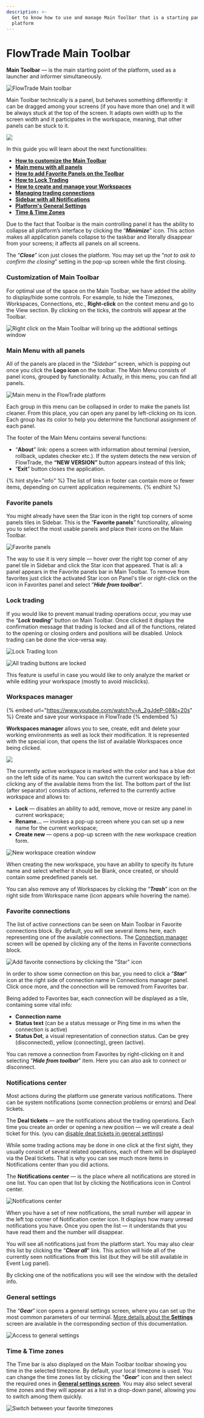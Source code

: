 ```yaml
---
description: >-
  Get to know how to use and manage Main Toolbar that is a starting panel of all
  platform
---
```


# FlowTrade Main Toolbar

**Main Toolbar** — is the main starting point of the platform, used as a launcher and informer simultaneously.

![FlowTrade Main toolbar](<../.gitbook/assets/image (73).png>)

Main Toolbar technically is a panel, but behaves something differently: it can be dragged among your screens (if you have more than one) and it will be always stuck at the top of the screen. It adapts own width up to the screen width and it participates in the workspace, meaning, that other panels can be stuck to it.&#x20;

![](../.gitbook/assets/main-toolbar.png)

In this guide you will learn about the next functionalities:

* ****[**How to customize the Main Toolbar**](main-toolbar.md#customization-of-main-toolbar)****
* ****[**Main menu with all panels**](main-toolbar.md#sidebar)****
* ****[**How to add Favorite Panels on the Toolbar**](main-toolbar.md#favorite-panels)****
* ****[**How to Lock Trading**](main-toolbar.md#lock-trading)****
* ****[**How to create and manage your Workspaces**](main-toolbar.md#workspaces-manager)****
* ****[**Managing trading connections**](main-toolbar.md#favorite-connections)****
* ****[**Sidebar with all Notifications**](main-toolbar.md#notifications-center)****
* ****[**Platform's General Settings**](main-toolbar.md#general-settings)****
* ****[**Time & Time Zones**](main-toolbar.md#time-and-time-zones)****

Due to the fact that Toolbar is the main controlling panel it has the ability to collapse all platform’s interface by clicking the “_**Minimize**_” icon. This action makes all application panels collapse to the taskbar and literally disappear from your screens; it affects all panels on all screens.

The “_**Close**_” icon just closes the platform. You may set up the “_not to ask to confirm the closing_” setting in the pop-up screen while the first closing.

### Customization of Main Toolbar

For optimal use of the space on the Main Toolbar, we have added the ability to display/hide some controls. For example, to hide the Timezones, Workspaces, Connections, etc., **Right-click** on the context menu and go to the View section. By clicking on the ticks, the controls will appear at the Toolbar.

![Right click on the Main Toolbar will bring up the addtional settings window](<../.gitbook/assets/image (76).png>)

### Main Menu with all panels

All of the panels are placed in the _“Sidebar”_ screen, which is popping out once you click the **Logo icon** on the toolbar. The Main Menu consists of panel icons, grouped by functionality. Actually, in this menu, you can find all panels.

![Main menu in the FlowTrade platform](../.gitbook/assets/main-manu.png)

Each group in this menu can be collapsed in order to make the panels list cleaner. From this place, you can open any panel by left-clicking on its icon. Each group has its color to help you determine the functional assignment of each panel.

The footer of the Main Menu contains several functions:

* “**About**” link: opens a screen with information about terminal (version, rollback, updates checker etc.). If the system detects the new version of FlowTrade, the **“NEW VERSION”** button appears instead of this link;
* “**Exit**” button closes the application.

{% hint style="info" %}
The list of links in footer can contain more or fewer items, depending on current application requirements.
{% endhint %}

### Favorite panels

You might already have seen the Star icon in the right top corners of some panels tiles in Sidebar. This is the “**Favorite panels**” functionality, allowing you to select the most usable panels and place their icons on the Main Toolbar.

![Favorite panels](../.gitbook/assets/favorite-panels.gif)

The way to use it is very simple — hover over the right top corner of any panel tile in Sidebar and click the Star icon that appeared. That is all: a panel appears in the Favorite panels bar in Main Toolbar. To remove from favorites just click the activated Star icon on Panel's tile or right-click on the icon in Favorites panel and select “_**Hide from toolbar**_”.

### Lock trading

If you would like to prevent manual trading operations occur, you may use the “_**Lock trading**_” button on Main Toolbar. Once clicked it displays the confirmation message that trading is locked and all of the functions, related to the opening or closing orders and positions will be disabled. Unlock trading can be done the vice-versa way.

![Lock Trading Icon](../.gitbook/assets/lock\_trading.png)

![All trading buttons are locked](<../.gitbook/assets/image (361).png>)

This feature is useful in case you would like to only analyze the market or while editing your workspace (mostly to avoid misclicks).

### Workspaces manager

{% embed url="https://www.youtube.com/watch?v=A_2gJdeP-08&t=20s" %}
Create and save your workspace in FlowTrade
{% endembed %}

**Workspaces manager** allows you to see, create, edit and delete your working environments as well as lock their modification. It is represented with the special icon, that opens the list of available Workspaces once being clicked.

![](../.gitbook/assets/workspaces.png)

The currently active workspace is marked with the color and has a blue dot on the left side of its name. You can switch the current workspace by left-clicking any of the available items from the list. The bottom part of the list (after separator) consists of actions, referred to the currently active workspace and allows to:

* **Lock** — disables an ability to add, remove, move or resize any panel in current workspace;
* **Rename...** — invokes a pop-up screen where you can set up a new name for the current workspace;
* **Create new** — opens a pop-up screen with the new workspace creation form.

![New workspace creation window](../.gitbook/assets/ccnewworkspace.png)

When creating the new workspace, you have an ability to specify its future name and select whether it should be Blank, once created, or should contain some predefined panels set.&#x20;

You can also remove any of Workspaces by clicking the “_**Trash**_” icon on the right side from Workspace name (icon appears while hovering the name).

### Favorite connections

The list of active connections can be seen on Main Toolbar in Favorite connections block. By default, you will see several items here, each representing one of the available connections. The [Connection manager](../connections/connections-manager.md) screen will be opened by clicking any of the items in Favorite connections block.&#x20;

![Add favorite connections by clicking the "Star" icon](../.gitbook/assets/favorite-connections.png)

In order to show some connection on this bar, you need to click a “_**Star**_” icon at the right side of connection name in Connections manager panel. Click once more, and the connection will be removed from Favorites bar.

Being added to Favorites bar, each connection will be displayed as a tile, containing some vital info:

* **Connection name**
* **Status text** (can be a status message or Ping time in ms when the connection is active)
* **Status Dot**, a visual representation of connection status. Can be grey (disconnected), yellow (connecting), green (active).

You can remove a connection from Favorites by right-clicking on it and selecting “_**Hide from toolbar**_” item. Here you can also ask to connect or disconnect.

### Notifications center

Most actions during the platform use generate various notifications. There can be system notifications (some connection problems or errors) and Deal tickets.&#x20;

The **Deal tickets** — are the notifications about the trading operations. Each time you create an order or opening a new position — we will create a deal ticket for this.&#x20;
(you can [disable deat tickets in general settings](general-settings-1.md#confirmations))

While some trading actions may be done in one click at the first sight, they usually consist of several related operations, each of them will be displayed via the Deal tickets. That is why you can see much more items in Notifications center than you did actions.&#x20;

The **Notifications center** — is the place where all notifications are stored in one list. You can open that list by clicking the Notifications icon in Control center.&#x20;

![Notifications center](<../.gitbook/assets/image (77).png>)

When you have a set of new notifications, the small number will appear in the left top corner of Notification center icon. It displays how many unread notifications you have. Once you open the list — it understands that you have read them and the number will disappear.&#x20;

You will see all notifications just from the platform start. You may also clear this list by clicking the “_**Clear all**_” link. This action will hide all of the currently seen notifications from this list (but they will be still available in Event Log panel).

By clicking one of the notifications you will see the window with the detailed info.

### General settings

The “_**Gear**_” icon opens a general settings screen, where you can set up the most common parameters of our terminal. [More details about the **Settings**](general-settings-1.md) screen are available in the corresponding section of this documentation.

![Access to general settings](<../.gitbook/assets/image (134).png>)

### Time & Time zones

The Time bar is also displayed on the Main Toolbar toolbar showing you time in the selected timezone. By default, your local timezone is used. You can change the time zones list by clicking the "_**Gear**_" icon and then select the required ones in [**General settings screen**](general-settings-1.md#time-zones). You may also select several time zones and they will appear as a list in a drop-down panel, allowing you to switch among them quickly.

![Switch between your favorite timezones](<../.gitbook/assets/image (78).png>)
